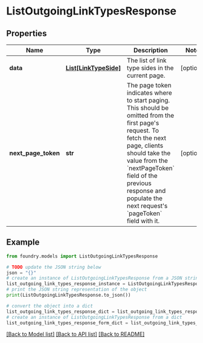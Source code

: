# ListOutgoingLinkTypesResponse

## Properties

Name | Type | Description | Notes
------------ | ------------- | ------------- | -------------
**data** | [**List\[LinkTypeSide\]**](LinkTypeSide.md) | The list of link type sides in the current page. | \[optional\]
**next_page_token** | **str** | The page token indicates where to start paging. This should be omitted from the first page's request. To fetch the next page, clients should take the value from the \`nextPageToken\` field of the previous response and populate the next request's \`pageToken\` field with it.  | \[optional\]

## Example

```python
from foundry.models import ListOutgoingLinkTypesResponse

# TODO update the JSON string below
json = "{}"
# create an instance of ListOutgoingLinkTypesResponse from a JSON string
list_outgoing_link_types_response_instance = ListOutgoingLinkTypesResponse.from_json(json)
# print the JSON string representation of the object
print(ListOutgoingLinkTypesResponse.to_json())

# convert the object into a dict
list_outgoing_link_types_response_dict = list_outgoing_link_types_response_instance.to_dict()
# create an instance of ListOutgoingLinkTypesResponse from a dict
list_outgoing_link_types_response_form_dict = list_outgoing_link_types_response.from_dict(list_outgoing_link_types_response_dict)
```

[\[Back to Model list\]](../README.md#documentation-for-models) [\[Back to API list\]](../README.md#documentation-for-api-endpoints) [\[Back to README\]](../README.md)
